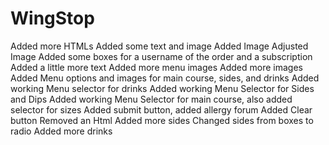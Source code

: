 # WingStop
Added more HTMLs
Added some text and image
Added Image
Adjusted Image
Added some boxes for a username of the order and a subscription 
Added a little more text
Added more menu images
Added more images
Added Menu options and images for main course, sides, and drinks
Added working Menu selector for drinks
Added working Menu Selector for Sides and Dips
Added working Menu Selector for main course, also added selector for sizes
Added submit button, added allergy forum
Added Clear button
Removed an Html
Added more sides
Changed sides from boxes to radio
Added more drinks